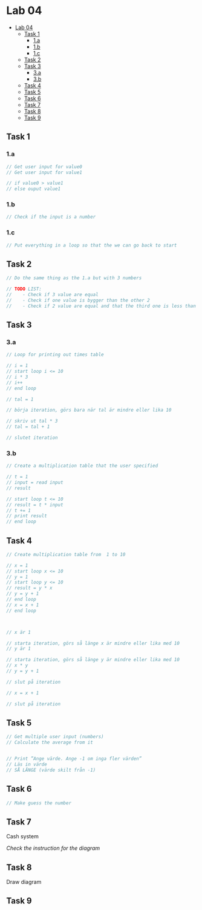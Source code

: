 # Lab 04

- [Lab 04](#lab-04)
  - [Task 1](#task-1)
    - [1.a](#1a)
    - [1.b](#1b)
    - [1.c](#1c)
  - [Task 2](#task-2)
  - [Task 3](#task-3)
    - [3.a](#3a)
    - [3.b](#3b)
  - [Task 4](#task-4)
  - [Task 5](#task-5)
  - [Task 6](#task-6)
  - [Task 7](#task-7)
  - [Task 8](#task-8)
  - [Task 9](#task-9)

## Task 1

### 1.a

```java
// Get user input for value0
// Get user input for value1

// if value0 > value1
// else ouput value1
```

### 1.b

```java
// Check if the input is a number
```

### 1.c

```java
// Put everything in a loop so that the we can go back to start
```

## Task 2

```java
// Do the same thing as the 1.a but with 3 numbers

// TODO LIST:
//    - Check if 3 value are equal
//    - Check if one value is bygger than the other 2
//    - Check if 2 value are equal and that the third one is less than them
```

## Task 3

### 3.a

```java
// Loop for printing out times table

// i = 1
// start loop i <= 10
// i * 3
// i++
// end loop

// tal = 1

// börja iteration, görs bara när tal är mindre eller lika 10

// skriv ut tal * 3
// tal = tal + 1

// slutet iteration
```

### 3.b

```java
// Create a multiplication table that the user specified

// t = 1
// input = read input
// result

// start loop t <= 10
// result = t * input
// t += 1
// print result
// end loop

```

## Task 4

```java
// Create multiplication table from  1 to 10

// x = 1
// start loop x <= 10
// y = 1
// start loop y <= 10
// result = y * x
// y = y + 1
// end loop
// x = x + 1
// end loop



// x är 1

// starta iteration, görs så länge x är mindre eller lika med 10
// y är 1

// starta iteration, görs så länge y är mindre eller lika med 10
// x * y
// y = y + 1

// slut på iteration

// x = x + 1

// slut på iteration

```

## Task 5

```java
// Get multiple user input (numbers)
// Calculate the average from it


// Print ”Ange värde. Ange -1 om inga fler värden”
// Läs in värde
// SÅ LÄNGE (värde skilt från -1)

```

## Task 6

```java
// Make guess the number
```

## Task 7

Cash system

_Check the instruction for the diagram_

## Task 8

Draw diagram

## Task 9
